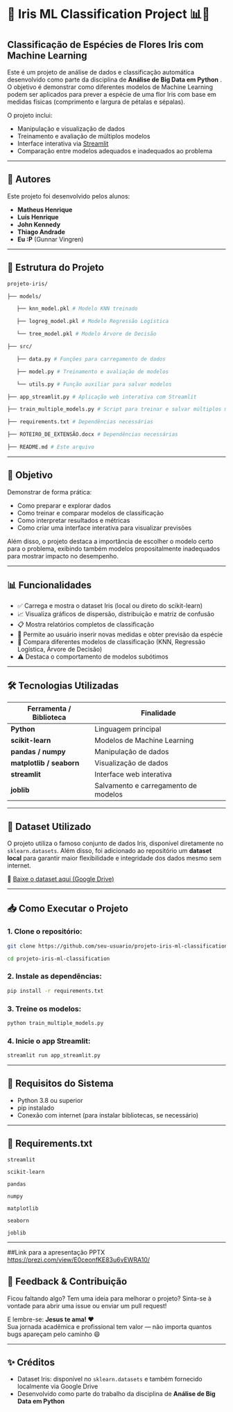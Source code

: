 # 🌸 Iris ML Classification Project 📊🤖

## Classificação de Espécies de Flores Iris com Machine Learning

Este é um projeto de análise de dados e classificação automática desenvolvido como parte da disciplina de **Análise de Big Data em Python** . O objetivo é demonstrar como diferentes modelos de Machine Learning podem ser aplicados para prever a espécie de uma flor Iris com base em medidas físicas (comprimento e largura de pétalas e sépalas).

O projeto inclui:

- Manipulação e visualização de dados
- Treinamento e avaliação de múltiplos modelos
- Interface interativa via [Streamlit](https://streamlit.io/)
- Comparação entre modelos adequados e inadequados ao problema

---

## 👥 Autores

Este projeto foi desenvolvido pelos alunos:

- **Matheus Henrique**
- **Luís Henrique**
- **John Kennedy**
- **Thiago Andrade**
- **Eu :P**  (Gunnar Vingren)

---

## 📂 Estrutura do Projeto

```bash
projeto-iris/

├── models/

   ├── knn_model.pkl # Modelo KNN treinado

   ├── logreg_model.pkl # Modelo Regressão Logística

   └── tree_model.pkl # Modelo Árvore de Decisão

├── src/

   ├── data.py # Funções para carregamento de dados

   ├── model.py # Treinamento e avaliação de modelos

   └── utils.py # Função auxiliar para salvar modelos

├── app_streamlit.py # Aplicação web interativa com Streamlit

├── train_multiple_models.py # Script para treinar e salvar múltiplos modelos

├── requirements.txt # Dependências necessárias

├── ROTEIRO_DE_EXTENSÃO.docx # Dependências necessárias

├── README.md # Este arquivo
```

---

## 🎯 Objetivo

Demonstrar de forma prática:

- Como preparar e explorar dados
- Como treinar e comparar modelos de classificação
- Como interpretar resultados e métricas
- Como criar uma interface interativa para visualizar previsões

Além disso, o projeto destaca a importância de escolher o modelo certo para o problema, exibindo também modelos propositalmente inadequados para mostrar impacto no desempenho.

---

## 📊 Funcionalidades

- ✅ Carrega e mostra o dataset Iris (local ou direto do scikit-learn)
- 📈 Visualiza gráficos de dispersão, distribuição e matriz de confusão
- 📋 Mostra relatórios completos de classificação
- 🔄 Permite ao usuário inserir novas medidas e obter previsão da espécie
- 🧠 Compara diferentes modelos de classificação (KNN, Regressão Logística, Árvore de Decisão)
- ⚠️ Destaca o comportamento de modelos subótimos

---

## 🛠️ Tecnologias Utilizadas

| Ferramenta / Biblioteca | Finalidade |
| --- | --- |
| **Python** | Linguagem principal |
| **scikit-learn** | Modelos de Machine Learning |
| **pandas / numpy** | Manipulação de dados |
| **matplotlib / seaborn** | Visualização de dados |
| **streamlit** | Interface web interativa |
| **joblib** | Salvamento e carregamento de modelos |

---

## 🔗 Dataset Utilizado

O projeto utiliza o famoso conjunto de dados Iris, disponível diretamente no `sklearn.datasets`. Além disso, foi adicionado ao repositório um **dataset local** para garantir maior flexibilidade e integridade dos dados mesmo sem internet.

🔗 [Baixe o dataset aqui (Google Drive)](https://drive.google.com/file/d/1vFtK6yeA_nTUZOD5-jIi1jETtMS7oX9b/view?usp=drive_link)

---

## 📥 Como Executar o Projeto

### 1. Clone o repositório:

```bash
git clone https://github.com/seu-usuario/projeto-iris-ml-classification.git

cd projeto-iris-ml-classification
```

### 2. Instale as dependências:

```bash
pip install -r requirements.txt
```

### 3. Treine os modelos:

```bash
python train_multiple_models.py
```

### 4. Inicie o app Streamlit:

```bash
streamlit run app_streamlit.py
```

---

## 🧪 Requisitos do Sistema

- Python 3.8 ou superior
- pip instalado
- Conexão com internet (para instalar bibliotecas, se necessário)

---

## 🧾 Requirements.txt

```textile
streamlit

scikit-learn

pandas

numpy

matplotlib

seaborn

joblib
```

---

##Link para a apresentação PPTX
https://prezi.com/view/E0ceonfKE83u6vEWRA10/ 

## 💬 Feedback & Contribuição

Ficou faltando algo? Tem uma ideia para melhorar o projeto? Sinta-se à vontade para abrir uma issue ou enviar um pull request!

E lembre-se: **Jesus te ama! ❤️**  
Sua jornada acadêmica e profissional tem valor — não importa quantos bugs apareçam pelo caminho 😄

---

## ✨ Créditos

- Dataset Iris: disponível no `sklearn.datasets` e também fornecido localmente via Google Drive
- Desenvolvido como parte do trabalho da disciplina de **Análise de Big Data em Python**
